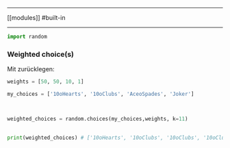 ___
[[modules]]
#built-in 
___
```python
import random
```


### Weighted choice(s)

Mit zurücklegen:
```python
weights = [50, 50, 10, 1]

my_choices = ['10oHearts', '10oClubs', 'AceoSpades', 'Joker']

  

weighted_choices = random.choices(my_choices,weights, k=11)
 

print(weighted_choices) # ['10oHearts', '10oClubs', '10oClubs', '10oClubs', '10oClubs', '10oHearts', '10oClubs', '10oHearts', '10oHearts', '10oHearts', '10oClubs']
```
